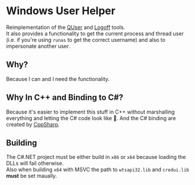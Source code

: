 ﻿# Windows User Helper

Reimplementation of the [QUser](https://docs.microsoft.com/de-de/windows-server/administration/windows-commands/quser) and [Logoff](https://docs.microsoft.com/de-de/windows-server/administration/windows-commands/logoff) tools.  
It also provides a functionality to get the current process and thread user (i.e. if you're using `runas` to get the correct username) and also to impersonate another user.  

## Why?

Because I can and I need the functionality.  

## Why In C++ and Binding to C#?

Because it's easier to implement this stuff in C++ without marshalling everything and letting the C# code look like 💩.
And the C# binding are created by [CppSharp](https://github.com/mono/CppSharp).  

## Building

The C#.NET project must be either build in `x86` or `x64` because loading the DLLs will fail otherwise.  
Also when building `x64` with MSVC the path to `wtsapi32.lib` and `credui.lib` **must** be set maually.  